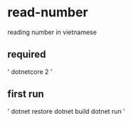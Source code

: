 # read-number
reading number in vietnamese

## required
'
dotnetcore 2
'

## first run
'
dotnet restore
dotnet build
dotnet run
'
